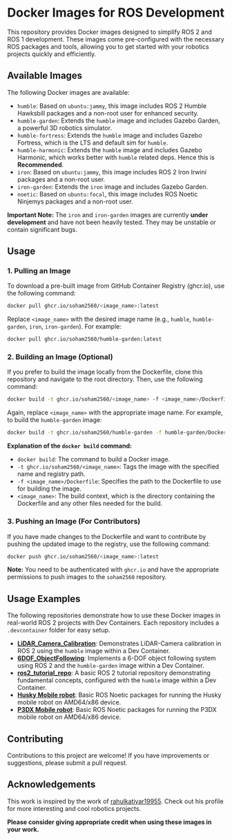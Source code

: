# Docker Images for ROS Development

This repository provides Docker images designed to simplify ROS 2 and ROS 1 development.  These images come pre-configured with the necessary ROS packages and tools, allowing you to get started with your robotics projects quickly and efficiently.

## Available Images

The following Docker images are available:

* `humble`:  Based on `ubuntu:jammy`, this image includes ROS 2 Humble Hawksbill packages and a non-root user for enhanced security.
* `humble-garden`:  Extends the `humble` image and includes Gazebo Garden, a powerful 3D robotics simulator.
* `humble-fortress`:  Extends the `humble` image and includes Gazebo Fortress, which is the LTS and default sim for `humble`.
* `humble-harmonic`:  Extends the `humble` image and includes Gazebo Harmonic, which works better with `humble` related deps. Hence this is **Recommended**.
* `iron`: Based on `ubuntu:jammy`, this image includes ROS 2 Iron Irwini packages and a non-root user.
* `iron-garden`: Extends the `iron` image and includes Gazebo Garden.
* `noetic`: Based on `ubuntu:focal`, this image includes ROS Noetic Ninjemys packages and a non-root user.

**Important Note:** The `iron` and `iron-garden` images are currently **under development** and have not been heavily tested.  They may be unstable or contain significant bugs.

## Usage

### 1. Pulling an Image

To download a pre-built image from GitHub Container Registry (ghcr.io), use the following command:

```bash
docker pull ghcr.io/soham2560/<image_name>:latest
```

Replace `<image_name>` with the desired image name (e.g., `humble`, `humble-garden`, `iron`, `iron-garden`). For example:

```bash
docker pull ghcr.io/soham2560/humble-garden:latest
```

### 2. Building an Image (Optional)

If you prefer to build the image locally from the Dockerfile, clone this repository and navigate to the root directory.  Then, use the following command:

```bash
docker build -t ghcr.io/soham2560/<image_name> -f <image_name>/Dockerfile <image_name>
```

Again, replace `<image_name>` with the appropriate image name. For example, to build the `humble-garden` image:

```bash
docker build -t ghcr.io/soham2560/humble-garden -f humble-garden/Dockerfile humble-garden
```

**Explanation of the `docker build` command:**

* `docker build`: The command to build a Docker image.
* `-t ghcr.io/soham2560/<image_name>`:  Tags the image with the specified name and registry path.
* `-f <image_name>/Dockerfile`: Specifies the path to the Dockerfile to use for building the image.
* `<image_name>`:  The build context, which is the directory containing the Dockerfile and any other files needed for the build.

### 3. Pushing an Image (For Contributors)

If you have made changes to the Dockerfile and want to contribute by pushing the updated image to the registry, use the following command:

```bash
docker push ghcr.io/soham2560/<image_name>:latest
```

**Note:**  You need to be authenticated with `ghcr.io` and have the appropriate permissions to push images to the `soham2560` repository.

## Usage Examples

The following repositories demonstrate how to use these Docker images in real-world ROS 2 projects with Dev Containers.  Each repository includes a `.devcontainer` folder for easy setup.

* **[LiDAR_Camera_Calibration](https://github.com/soham2560/LiDAR_Camera_Calibration)**: Demonstrates LiDAR-Camera calibration in ROS 2 using the `humble` image within a Dev Container.
* **[6DOF_ObjectFollowing](https://github.com/soham2560/6DOF_ObjectFollowing)**: Implements a 6-DOF object following system using ROS 2 and the `humble-garden` image within a Dev Container.
* **[ros2_tutorial_repo](https://github.com/soham2560/ros2_tutorial_repo)**: A basic ROS 2 tutorial repository demonstrating fundamental concepts, configured with the `humble` image within a Dev Container.
* **[Husky Mobile robot](https://github.com/RoboticsIIITH/husky_ws)**: Basic ROS Noetic packages for running the Husky mobile robot on AMD64/x86 device.
* **[P3DX Mobile robot](https://github.com/rtarun1/P3DX-Docker)**: Basic ROS Noetic packages for running the P3DX mobile robot on AMD64/x86 device.

## Contributing

Contributions to this project are welcome!  If you have improvements or suggestions, please submit a pull request.

## Acknowledgements

This work is inspired by the work of [rahulkatiyar19955](https://www.rahulkatiyar.com/).  Check out his profile for more interesting  and cool robotics projects.

**Please consider giving appropriate credit when using these images in your work.**
